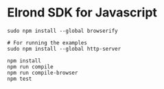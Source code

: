 # Elrond SDK for Javascript

```
sudo npm install --global browserify

# For running the examples
sudo npm install --global http-server

npm install
npm run compile
npm run compile-browser
npm test
```
